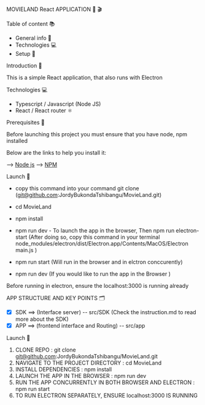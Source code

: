 MOVIELAND React APPLICATION 🎦 🎬

Table of content 📚

* General info 📖
* Technologies 💻
* Setup 🚂



Introduction 📖

This is a simple React application, that also runs with Electron

Technologies 💻

* Typescript / Javascript (Node JS)
* React / React router ⚛️



Prerequisites 📖

Before launching this project you must ensure that you have node, npm installed

Below are the links to help you install it:

—> [Node js](https://nodejs.org/en/download)
—> [NPM]([https://nodejs.org/en/download](https://docs.npmjs.com/downloading-and-installing-node-js-and-npm))



Launch 🚀

* copy this command into your command git clone (git@github.com:JordyBukondaTshibangu/MovieLand.git)
* cd MovieLand
* npm install 
* npm run dev - To launch the app in the browser, 
  Then npm run electron-start (After doing so, copy this command in your terminal node_modules/electron/dist/Electron.app/Contents/MacOS/Electron main.js  )


* npm run start (Will run in the browser and in elctron conccurently) 
* npm run dev (If you would like to run the app in the Browser )

Before running in electron, ensure the localhost:3000 is running already



APP STRUCTURE AND KEY POINTS 🗂


- [x] SDK ==> (Interface server) -- src/SDK  (Check the instruction.md to read more about the SDK)
- [x] APP ==> (frontend interface and Routing) -- src/app
	
Launch 🚀

1. CLONE REPO : git clone git@github.com:JordyBukondaTshibangu/MovieLand.git
2. NAVIGATE TO THE PROJECT DIRECTORY : cd MovieLand
3. INSTALL DEPENDENCIES : npm install
4. LAUNCH THE APP IN THE BROWSER : npm run dev
5. RUN THE APP CONCURRENTLY IN BOTH BROWSER AND ELECTRON : npm run start
6. TO RUN ELECTRON SEPARATELY, ENSURE localhost:3000 IS RUNNING 




